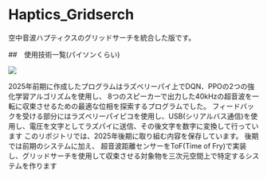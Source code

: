 # Haptics_Gridserch
空中音波ハプティクスのグリッドサーチを統合した版です。

##　使用技術一覧(パイソンくらい)
<!-- 以下はシールド-->
<img src="https://img.shields.io/badge/-Python-ffff00.svg?logo=python&style=popout">

2025年前期に作成したプログラムはラズベリーパイ上でDQN、PPOの2つの強化学習アルゴリズムを使用し、
8つのスピーカーで出力した40kHzの超音波を一転に収束させるための最適な位相を探索するプログラムでした。
フィードバックを受ける部分にはラズベリーパイピコを使用し、USB(シリアルバス通信)を使用し、電圧を文字としてラズパイに送信、その後文字を数字に変換して行っています
このリポジトリでは、2025年後期に取り組む内容を保存しています。
後期では前期のシステムに加え、
超音波距離センサーをToF(Time of Fry)で実装し、グリッドサーチを使用して収束させる対象物を三次元空間上で特定するシステムを作ります
